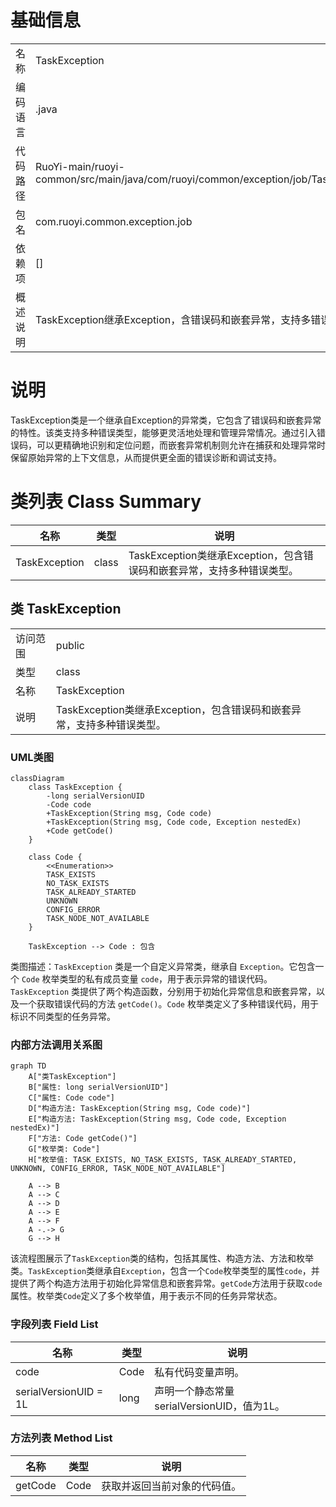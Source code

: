 # 基础信息

|      |      |
|------|------|
| 名称 | TaskException |
| 编码语言 | .java |
| 代码路径 | RuoYi-main/ruoyi-common/src/main/java/com/ruoyi/common/exception/job/TaskException.java |
| 包名 | com.ruoyi.common.exception.job |
| 依赖项 | [] |
| 概述说明 | TaskException继承Exception，含错误码和嵌套异常，支持多错误类型。 |

# 说明

TaskException类是一个继承自Exception的异常类，它包含了错误码和嵌套异常的特性。该类支持多种错误类型，能够更灵活地处理和管理异常情况。通过引入错误码，可以更精确地识别和定位问题，而嵌套异常机制则允许在捕获和处理异常时保留原始异常的上下文信息，从而提供更全面的错误诊断和调试支持。

# 类列表 Class Summary

| 名称   | 类型  | 说明 |
|-------|------|-------------|
| TaskException | class | TaskException类继承Exception，包含错误码和嵌套异常，支持多种错误类型。 |



## 类 TaskException

|      |      |
|------|------|
| 访问范围 | public |
| 类型 | class |
| 名称 | TaskException |
| 说明 | TaskException类继承Exception，包含错误码和嵌套异常，支持多种错误类型。 |


### UML类图

```mermaid
classDiagram
    class TaskException {
        -long serialVersionUID
        -Code code
        +TaskException(String msg, Code code)
        +TaskException(String msg, Code code, Exception nestedEx)
        +Code getCode()
    }

    class Code {
        <<Enumeration>>
        TASK_EXISTS
        NO_TASK_EXISTS
        TASK_ALREADY_STARTED
        UNKNOWN
        CONFIG_ERROR
        TASK_NODE_NOT_AVAILABLE
    }

    TaskException --> Code : 包含
```

类图描述：`TaskException` 类是一个自定义异常类，继承自 `Exception`。它包含一个 `Code` 枚举类型的私有成员变量 `code`，用于表示异常的错误代码。`TaskException` 类提供了两个构造函数，分别用于初始化异常信息和嵌套异常，以及一个获取错误代码的方法 `getCode()`。`Code` 枚举类定义了多种错误代码，用于标识不同类型的任务异常。


### 内部方法调用关系图

```mermaid
graph TD
    A["类TaskException"]
    B["属性: long serialVersionUID"]
    C["属性: Code code"]
    D["构造方法: TaskException(String msg, Code code)"]
    E["构造方法: TaskException(String msg, Code code, Exception nestedEx)"]
    F["方法: Code getCode()"]
    G["枚举类: Code"]
    H["枚举值: TASK_EXISTS, NO_TASK_EXISTS, TASK_ALREADY_STARTED, UNKNOWN, CONFIG_ERROR, TASK_NODE_NOT_AVAILABLE"]

    A --> B
    A --> C
    A --> D
    A --> E
    A --> F
    A -.-> G
    G --> H
```

该流程图展示了`TaskException`类的结构，包括其属性、构造方法、方法和枚举类。`TaskException`类继承自`Exception`，包含一个`Code`枚举类型的属性`code`，并提供了两个构造方法用于初始化异常信息和嵌套异常。`getCode`方法用于获取`code`属性。枚举类`Code`定义了多个枚举值，用于表示不同的任务异常状态。

### 字段列表 Field List

| 名称  | 类型  | 说明 |
|-------|-------|------|
| code | Code | 私有代码变量声明。 |
| serialVersionUID = 1L | long | 声明一个静态常量serialVersionUID，值为1L。 |

### 方法列表 Method List

| 名称  | 类型  | 说明 |
|-------|-------|------|
| getCode | Code | 获取并返回当前对象的代码值。 |




